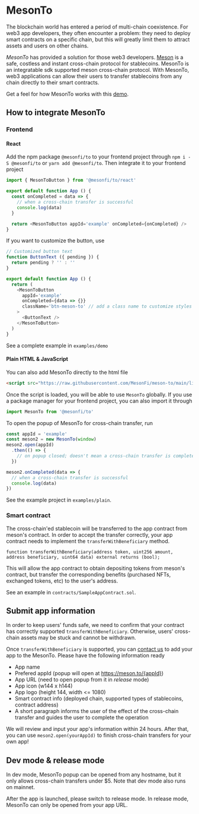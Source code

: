 # MesonTo

The blockchain world has entered a period of multi-chain coexistence. For web3 app developers, they often encounter a problem: they need to deploy smart contracts on a specific chain, but this will greatly limit them to attract assets and users on other chains.

*MesonTo* has provided a solution for those web3 developers. [Meson](https://meson.fi) is a safe, costless and instant cross-chain protocol for stablecoins. MesonTo is an integratable sdk supported meson cross-chain protocol. With MesonTo, web3 applications can allow their users to transfer stablecoins from any chain directly to their smart contracts.

Get a feel for how MesonTo works with this [demo](https://demo.meson.to).

## How to integrate MesonTo

### Frontend

#### React

Add the npm package `@mesonfi/to` to your frontend project through `npm i -S @mesonfi/to` or `yarn add @mesonfi/to`. Then integrate it to your frontend project 

```js
import { MesonToButton } from '@mesonfi/to/react'

export default function App () {
  const onCompleted = data => {
    // when a cross-chain transfer is successful
    console.log(data)
  }

  return <MesonToButton appId='example' onCompleted={onCompleted} />
}
```

If you want to customize the button, use
```js
// Customized button text
function ButtonText ({ pending }) {
  return pending ? '' : ''
}

export default function App () {
  return (
    <MesonToButton
      appId='example'
      onCompleted={data => {}}
      className='btn-meson-to' // add a class name to customize styles
    >
      <ButtonText />
    </MesonToButton>
  )
}
```

See a complete example in `examples/demo`

#### Plain HTML & JavaScript

You can also add MesonTo directly to the html file

```html
<script src="https://raw.githubusercontent.com/MesonFi/meson-to/main/lib/meson-to.js"></script>
```

Once the script is loaded, you will be able to use `MesonTo` globally. If you use a package manager for your frontend project, you can also import it through

```js
import MesonTo from '@mesonfi/to'
```

To open the popup of MesonTo for cross-chain transfer, run

```js
const appId = 'example'
const meson2 = new MesonTo(window)
meson2.open(appId)
  .then(() => {
    // on popup closed; doesn't mean a cross-chain transfer is completed
  })

meson2.onCompleted(data => {
  // when a cross-chain transfer is successful
  console.log(data)
})
```

See the example project in `examples/plain`.

### Smart contract

The cross-chain'ed stablecoin will be transferred to the app contract from meson's contract. In order to accept the transfer correctly, your app contract needs to implement the `transferWithBeneficiary` method.

```solidity
function transferWithBeneficiary(address token, uint256 amount, address beneficiary, uint64 data) external returns (bool);
```

This will allow the app contract to obtain depositing tokens from meson's contract, but transfer the corresponding benefits (purchased NFTs, exchanged tokens, etc) to the user's address.

See an example in `contracts/SampleAppContract.sol`.

## Submit app information

In order to keep users' funds safe, we need to confirm that your contract has correctly supported `transferWithBeneficiary`. Otherwise, users' cross-chain assets may be stuck and cannot be withdrawn.

Once `transferWithBeneficiary` is supported, you can [contact us]() to add your app to the MesonTo. Please have the following information ready

- App name
- Prefered appId (popup will open at https://meson.to/{appId})
- App URL (need to open popup from it in *release* mode)
- App icon (w144 x h144)
- App logo (height 144, width <= 1080)
- Smart contract info (deployed chain, supported types of stablecoins, contract address)
- A short paragraph informs the user of the effect of the cross-chain transfer and guides the user to complete the operation

We will review and input your app's information within 24 hours. After that, you can use `meson2.open(yourAppId)` to finish cross-chain transfers for your own app!

## Dev mode & release mode

In dev mode, MesonTo popup can be opened from any hostname, but it only allows cross-chain transfers under $5. Note that dev mode also runs on mainnet.

After the app is launched, please switch to release mode. In release mode, MesonTo can only be opened from your app URL.
